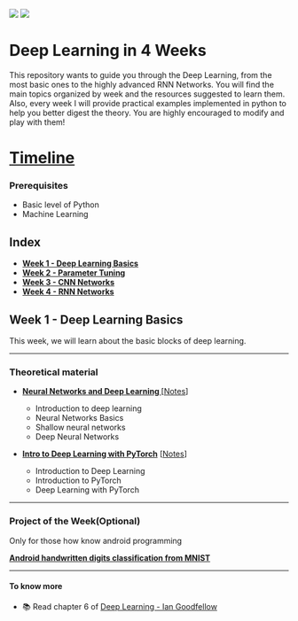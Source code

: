 ![](https://img.shields.io/badge/Week-0-blue.svg)  ![](https://img.shields.io/badge/Uploaded-0%25-yellow.svg)
# Deep Learning in  4 Weeks
This repository wants to guide you through the Deep Learning, from the most basic ones to the highly advanced RNN Networks. You will find the main topics organized by week and the resources suggested to learn them. Also, every week I will provide practical examples implemented in python to help you better digest the theory. You are highly encouraged to modify and play with them!

# [Timeline](https://trello.com/b/1JAkkzsX.html)

### Prerequisites
* Basic level of Python
* Machine Learning

## Index
 - **[Week 1 - Deep Learning Basics]()**
 - **[Week 2 - Parameter Tuning]()**
 - **[Week 3 - CNN Networks]()**
 - **[Week 4 - RNN Networks]()**

## Week 1 - Deep Learning Basics

This week, we will learn about the basic blocks of deep learning. 

----

### Theoretical material

* **[Neural Networks and Deep Learning ](https://www.youtube.com/watch?v=CS4cs9xVecg&list=PLkDaE6sCZn6Ec-XTbcX1uRg2_u4xOEky0)** [[Notes]()]
  * Introduction to deep learning
  * Neural Networks Basics
  * Shallow neural networks
  * Deep Neural Networks

* **[Intro to Deep Learning with PyTorch](https://www.udacity.com/course/deep-learning-pytorch--ud188)** [[Notes]()]
  * Introduction to Deep Learning
  * Introduction to PyTorch
  * Deep Learning with PyTorch 

----

### Project of the Week(Optional)
Only for those how know android programming

[**Android handwritten digits classification from MNIST**](Week1)

----


#### To know more
- :books: Read chapter 6 of [Deep Learning - Ian Goodfellow](https://www.deeplearningbook.org/contents/mlp.html)

<br>